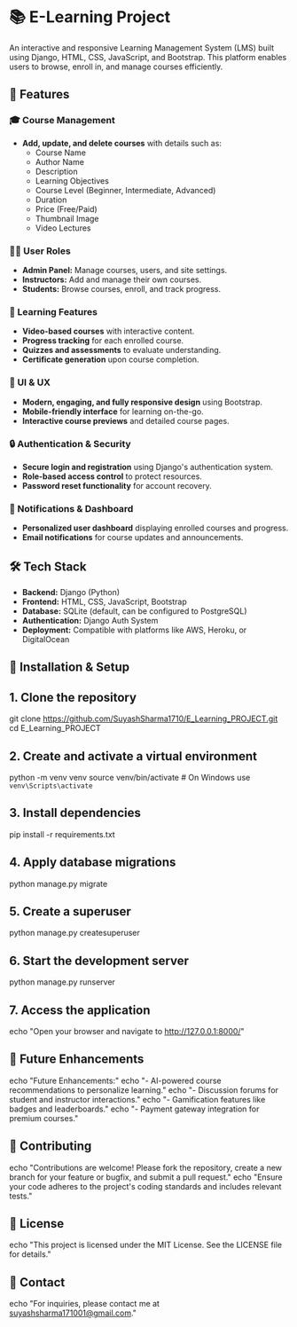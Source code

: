 # 📚 E-Learning Project

An interactive and responsive Learning Management System (LMS) built using Django, HTML, CSS, JavaScript, and Bootstrap. This platform enables users to browse, enroll in, and manage courses efficiently.

## 🚀 Features

### 🎓 Course Management
- **Add, update, and delete courses** with details such as:
  - Course Name
  - Author Name
  - Description
  - Learning Objectives
  - Course Level (Beginner, Intermediate, Advanced)
  - Duration
  - Price (Free/Paid)
  - Thumbnail Image
  - Video Lectures

### 👨‍🏫 User Roles
- **Admin Panel:** Manage courses, users, and site settings.
- **Instructors:** Add and manage their own courses.
- **Students:** Browse courses, enroll, and track progress.

### 📖 Learning Features
- **Video-based courses** with interactive content.
- **Progress tracking** for each enrolled course.
- **Quizzes and assessments** to evaluate understanding.
- **Certificate generation** upon course completion.

### 🎨 UI & UX
- **Modern, engaging, and fully responsive design** using Bootstrap.
- **Mobile-friendly interface** for learning on-the-go.
- **Interactive course previews** and detailed course pages.

### 🔒 Authentication & Security
- **Secure login and registration** using Django's authentication system.
- **Role-based access control** to protect resources.
- **Password reset functionality** for account recovery.

### 🔔 Notifications & Dashboard
- **Personalized user dashboard** displaying enrolled courses and progress.
- **Email notifications** for course updates and announcements.

## 🛠️ Tech Stack
- **Backend:** Django (Python)
- **Frontend:** HTML, CSS, JavaScript, Bootstrap
- **Database:** SQLite (default, can be configured to PostgreSQL)
- **Authentication:** Django Auth System
- **Deployment:** Compatible with platforms like AWS, Heroku, or DigitalOcean

## 📂 Installation & Setup

## 1. Clone the repository
git clone https://github.com/SuyashSharma1710/E_Learning_PROJECT.git
cd E_Learning_PROJECT

## 2. Create and activate a virtual environment
python -m venv venv
source venv/bin/activate  # On Windows use `venv\Scripts\activate`

## 3. Install dependencies
pip install -r requirements.txt

## 4. Apply database migrations
python manage.py migrate

## 5. Create a superuser
python manage.py createsuperuser

## 6. Start the development server
python manage.py runserver

## 7. Access the application
echo "Open your browser and navigate to http://127.0.0.1:8000/"

## 🎯 Future Enhancements
echo "Future Enhancements:"
echo "- AI-powered course recommendations to personalize learning."
echo "- Discussion forums for student and instructor interactions."
echo "- Gamification features like badges and leaderboards."
echo "- Payment gateway integration for premium courses."

## 🤝 Contributing
echo "Contributions are welcome! Please fork the repository, create a new branch for your feature or bugfix, and submit a pull request."
echo "Ensure your code adheres to the project's coding standards and includes relevant tests."

## 📜 License
echo "This project is licensed under the MIT License. See the LICENSE file for details."

## 📧 Contact
echo "For inquiries, please contact me at suyashsharma171001@gmail.com."
